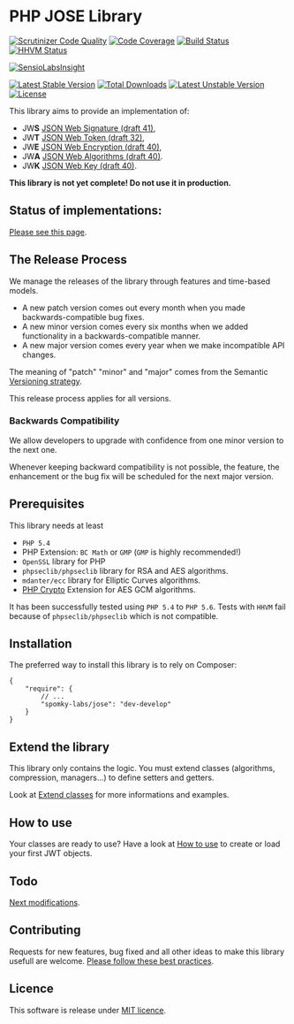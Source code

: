 # PHP JOSE Library

[![Scrutinizer Code Quality](https://scrutinizer-ci.com/g/Spomky-Labs/JOSE/badges/quality-score.png?b=develop)](https://scrutinizer-ci.com/g/Spomky-Labs/JOSE/?branch=develop)
[![Code Coverage](https://scrutinizer-ci.com/g/Spomky-Labs/JOSE/badges/coverage.png?b=develop)](https://scrutinizer-ci.com/g/Spomky-Labs/JOSE/?branch=develop)
[![Build Status](https://travis-ci.org/Spomky-Labs/jose.svg?branch=develop)](https://travis-ci.org/Spomky-Labs/jose)
[![HHVM Status](http://hhvm.h4cc.de/badge/Spomky-Labs/JOSE.png)](http://hhvm.h4cc.de/package/Spomky-Labs/JOSE)

[![SensioLabsInsight](https://insight.sensiolabs.com/projects/9123fbfc-7ae1-4d63-9fda-170b8ad794ee/big.png)](https://insight.sensiolabs.com/projects/9123fbfc-7ae1-4d63-9fda-170b8ad794ee)

[![Latest Stable Version](https://poser.pugx.org/Spomky-Labs/JOSE/v/stable.png)](https://packagist.org/packages/Spomky-Labs/JOSE) [![Total Downloads](https://poser.pugx.org/Spomky-Labs/JOSE/downloads.png)](https://packagist.org/packages/Spomky-Labs/JOSE) [![Latest Unstable Version](https://poser.pugx.org/Spomky-Labs/JOSE/v/unstable.png)](https://packagist.org/packages/Spomky-Labs/JOSE) [![License](https://poser.pugx.org/Spomky-Labs/JOSE/license.png)](https://packagist.org/packages/Spomky-Labs/JOSE)

This library aims to provide an implementation of:

* JW**S** [JSON Web Signature (draft 41)](https://tools.ietf.org/html/draft-ietf-jose-json-web-signature-41),
* JW**T** [JSON Web Token (draft 32)](https://tools.ietf.org/html/draft-ietf-oauth-json-web-token-32),
* JW**E** [JSON Web Encryption (draft 40)](http://tools.ietf.org/html/draft-ietf-jose-json-web-encryption-40),
* JW**A** [JSON Web Algorithms (draft 40)](http://tools.ietf.org/html/draft-ietf-jose-json-web-algorithms-40).
* JW**K** [JSON Web Key (draft 40)](http://tools.ietf.org/html/draft-ietf-jose-json-web-key-40).

**This library is not yet complete! Do not use it in production.**

## Status of implementations: ##

[Please see this page](doc/Status.md).

## The Release Process ##

We manage the releases of the library through features and time-based models.

- A new patch version comes out every month when you made backwards-compatible bug fixes.
- A new minor version comes every six months when we added functionality in a backwards-compatible manner.
- A new major version comes every year when we make incompatible API changes.

The meaning of "patch" "minor" and "major" comes from the Semantic [Versioning strategy](http://semver.org/).

This release process applies for all versions.

### Backwards Compatibility

We allow developers to upgrade with confidence from one minor version to the next one.

Whenever keeping backward compatibility is not possible, the feature, the enhancement or the bug fix will be scheduled for the next major version.

## Prerequisites ##

This library needs at least

* `PHP 5.4`
* PHP Extension: `BC Math` or `GMP` (`GMP` is highly recommended!)
* `OpenSSL` library for PHP
* `phpseclib/phpseclib` library for RSA and AES algorithms.
* `mdanter/ecc` library for Elliptic Curves algorithms.
* [PHP Crypto](https://github.com/bukka/php-crypto) Extension for AES GCM algorithms.

It has been successfully tested using `PHP 5.4` to `PHP 5.6`.
Tests with `HHVM` fail because of `phpseclib/phpseclib` which is not compatible.

## Installation ##

The preferred way to install this library is to rely on Composer:

    {
        "require": {
            // ...
            "spomky-labs/jose": "dev-develop"
        }
    }

## Extend the library ##

This library only contains the logic. You must extend classes (algorithms, compression, managers...) to define setters and getters.

Look at [Extend classes](doc/Extend.md) for more informations and examples.

## How to use ##

Your classes are ready to use? Have a look at [How to use](doc/Use.md) to create or load your first JWT objects.

## Todo

[Next modifications](doc/Todo.md).

## Contributing

Requests for new features, bug fixed and all other ideas to make this library usefull are welcome. [Please follow these best practices](doc/Contributing.md).

## Licence

This software is release under [MIT licence](LICENSE).

